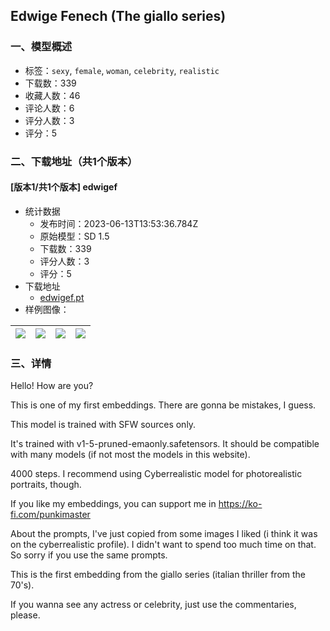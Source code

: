 ## Edwige Fenech (The giallo series)
### 一、模型概述

- 标签：`sexy`, `female`, `woman`, `celebrity`, `realistic`
- 下载数：339
- 收藏人数：46
- 评论人数：6
- 评分人数：3
- 评分：5

### 二、下载地址（共1个版本）

#### [版本1/共1个版本] edwigef

- 统计数据
  - 发布时间：2023-06-13T13:53:36.784Z
  - 原始模型：SD 1.5
  - 下载数：339
  - 评分人数：3
  - 评分：5
- 下载地址
  - [edwigef.pt](https://civitai.com/api/download/models/95165)
- 样例图像：

| <img src="https://image.civitai.com/xG1nkqKTMzGDvpLrqFT7WA/e95b8024-93d1-4887-8e04-65fd9ba91eed/width=450/1130757.jpeg" /> | <img src="https://image.civitai.com/xG1nkqKTMzGDvpLrqFT7WA/ec9457dd-6ac4-4623-8828-f8a33a70a025/width=450/1130750.jpeg" /> | <img src="https://image.civitai.com/xG1nkqKTMzGDvpLrqFT7WA/e3fe4b35-0e25-4cb4-bf14-3dbe91d66eae/width=450/1130755.jpeg" /> | <img src="https://image.civitai.com/xG1nkqKTMzGDvpLrqFT7WA/14177f36-9c58-468c-a678-171b0bf65a08/width=450/1130751.jpeg" /> |
| ---- | ---- | ---- | ---- |


### 三、详情
<p>Hello! How are you?</p><p></p><p>This is one of my first embeddings. There are gonna be mistakes, I guess.</p><p></p><p>This model is trained with SFW sources only.</p><p></p><p>It's trained with v1-5-pruned-emaonly.safetensors. It should be compatible with many models (if not most the models in this website).</p><p>4000 steps. I recommend using Cyberrealistic model for photorealistic portraits, though.</p><p></p><p>If you like my embeddings, you can support me in <a target="_blank" rel="ugc" href="https://ko-fi.com/punkimaster">https://ko-fi.com/punkimaster</a></p><p></p><p>About the prompts, I've just copied from some images I liked (i think it was on the cyberrealistic profile). I didn't want to spend too much time on that. So sorry if you use the same prompts.</p><p></p><p>This is the first embedding from the giallo series (italian thriller from the 70's).</p><p></p><p>If you wanna see any actress or celebrity, just use the commentaries, please.</p><p></p><p></p><p></p><p></p><p></p>